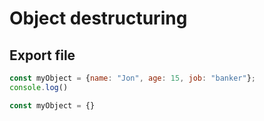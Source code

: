 # Object destructuring

## Export file
``` javascript
const myObject = {name: "Jon", age: 15, job: "banker"};
console.log()

```

``` javascript
const myObject = {}

```